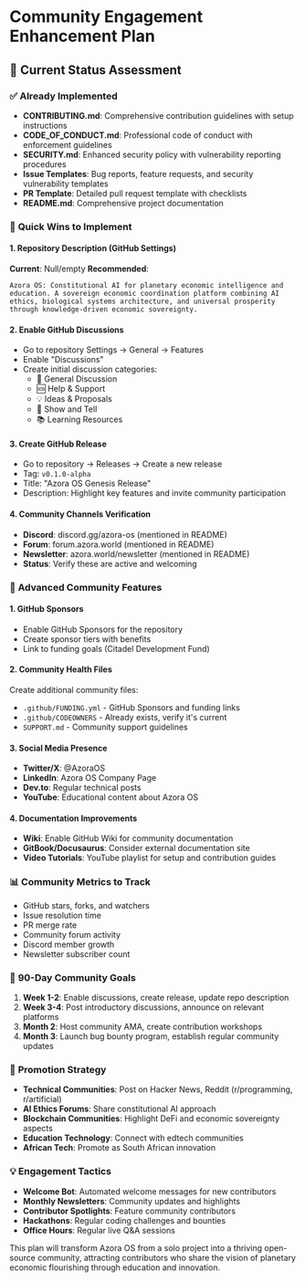 # Community Engagement Enhancement Plan

## 🎯 Current Status Assessment

### ✅ **Already Implemented**
- **CONTRIBUTING.md**: Comprehensive contribution guidelines with setup instructions
- **CODE_OF_CONDUCT.md**: Professional code of conduct with enforcement guidelines
- **SECURITY.md**: Enhanced security policy with vulnerability reporting procedures
- **Issue Templates**: Bug reports, feature requests, and security vulnerability templates
- **PR Template**: Detailed pull request template with checklists
- **README.md**: Comprehensive project documentation

### 🚀 **Quick Wins to Implement**

#### 1. **Repository Description** (GitHub Settings)
**Current**: Null/empty
**Recommended**:
```
Azora OS: Constitutional AI for planetary economic intelligence and education. A sovereign economic coordination platform combining AI ethics, biological systems architecture, and universal prosperity through knowledge-driven economic sovereignty.
```

#### 2. **Enable GitHub Discussions**
- Go to repository Settings → General → Features
- Enable "Discussions"
- Create initial discussion categories:
  - 💬 General Discussion
  - 🆘 Help & Support
  - 💡 Ideas & Proposals
  - 🚀 Show and Tell
  - 📚 Learning Resources

#### 3. **Create GitHub Release**
- Go to repository → Releases → Create a new release
- Tag: `v0.1.0-alpha`
- Title: "Azora OS Genesis Release"
- Description: Highlight key features and invite community participation

#### 4. **Community Channels Verification**
- **Discord**: discord.gg/azora-os (mentioned in README)
- **Forum**: forum.azora.world (mentioned in README)
- **Newsletter**: azora.world/newsletter (mentioned in README)
- **Status**: Verify these are active and welcoming

### 🌟 **Advanced Community Features**

#### 1. **GitHub Sponsors**
- Enable GitHub Sponsors for the repository
- Create sponsor tiers with benefits
- Link to funding goals (Citadel Development Fund)

#### 2. **Community Health Files**
Create additional community files:
- `.github/FUNDING.yml` - GitHub Sponsors and funding links
- `.github/CODEOWNERS` - Already exists, verify it's current
- `SUPPORT.md` - Community support guidelines

#### 3. **Social Media Presence**
- **Twitter/X**: @AzoraOS
- **LinkedIn**: Azora OS Company Page
- **Dev.to**: Regular technical posts
- **YouTube**: Educational content about Azora OS

#### 4. **Documentation Improvements**
- **Wiki**: Enable GitHub Wiki for community documentation
- **GitBook/Docusaurus**: Consider external documentation site
- **Video Tutorials**: YouTube playlist for setup and contribution guides

### 📊 **Community Metrics to Track**
- GitHub stars, forks, and watchers
- Issue resolution time
- PR merge rate
- Community forum activity
- Discord member growth
- Newsletter subscriber count

### 🎯 **90-Day Community Goals**
1. **Week 1-2**: Enable discussions, create release, update repo description
2. **Week 3-4**: Post introductory discussions, announce on relevant platforms
3. **Month 2**: Host community AMA, create contribution workshops
4. **Month 3**: Launch bug bounty program, establish regular community updates

### 🚀 **Promotion Strategy**
- **Technical Communities**: Post on Hacker News, Reddit (r/programming, r/artificial)
- **AI Ethics Forums**: Share constitutional AI approach
- **Blockchain Communities**: Highlight DeFi and economic sovereignty aspects
- **Education Technology**: Connect with edtech communities
- **African Tech**: Promote as South African innovation

### 💡 **Engagement Tactics**
- **Welcome Bot**: Automated welcome messages for new contributors
- **Monthly Newsletters**: Community updates and highlights
- **Contributor Spotlights**: Feature community contributors
- **Hackathons**: Regular coding challenges and bounties
- **Office Hours**: Regular live Q&A sessions

This plan will transform Azora OS from a solo project into a thriving open-source community, attracting contributors who share the vision of planetary economic flourishing through education and innovation.